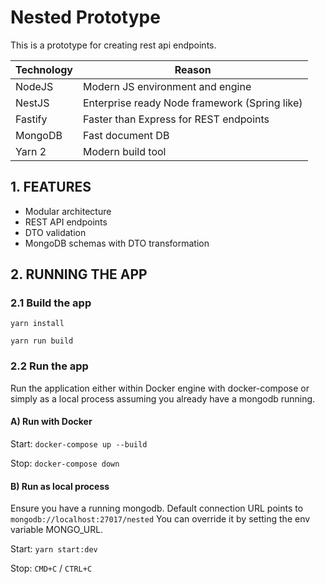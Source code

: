 # Nested Prototype

This is a prototype for creating rest api endpoints.

Technology | Reason
--- | ---
NodeJS | Modern JS environment and engine
NestJS | Enterprise ready Node framework (Spring like)
Fastify | Faster than Express for REST endpoints
MongoDB | Fast document DB
Yarn 2 | Modern build tool


## 1. FEATURES

- Modular architecture
- REST API endpoints
- DTO validation
- MongoDB schemas with DTO transformation
  
## 2. RUNNING THE APP

### 2.1 Build the app

`yarn install`

`yarn run build`

### 2.2 Run the app

Run the application either within Docker engine with docker-compose or simply as a local process assuming you already have a mongodb running.

#### A) Run with Docker

Start:
`docker-compose up --build`

Stop:
`docker-compose down`

#### B) Run as local process

Ensure you have a running mongodb. Default connection URL points to `mongodb://localhost:27017/nested`
You can override it by setting the env variable MONGO_URL.

Start:
`yarn start:dev`

Stop:
`CMD+C` / `CTRL+C`
